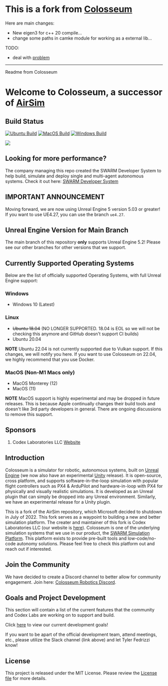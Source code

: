 # This is a fork from [Colosseum](https://github.com/CodexLabsLLC/Colosseum)

Here are main changes:

* New eigen3 for c++ 20 compile...
* change some paths in camke module for working as a external lib...

TODO:

* deal with [problem](https://zhuanlan.zhihu.com/p/548879226#:~:text=%E5%8F%91%E7%8E%B0%E4%BA%86%E4%B8%80%E4%B8%AAairsim%E8%87%AA%E8%BA%AB%E7%9A%84%E9%97%AE%E9%A2%98%EF%BC%8C%E5%A6%82%E6%9E%9Cdepth.plannar%E7%9A%84%E5%88%86%E8%BE%A8%E7%8E%87%E5%BE%88%E5%A4%A7%EF%BC%8Cairsim%E8%8E%B7%E5%8F%96%E6%B7%B1%E5%BA%A6%E5%9B%BE%E7%9A%84%E6%97%B6%E9%97%B4%E4%BC%9A%E9%9D%9E%E5%B8%B8%E5%B0%B1%EF%BC%8C1000%E5%88%86%E8%BE%A8%E7%8E%87%E8%A6%81%E5%87%A0%E4%B9%8E1%E5%88%86%E5%8D%8A%E7%9A%84%E6%97%B6%E9%97%B4)

---

Readme from Colosseum

# Welcome to Colosseum, a successor of [AirSim](https://github.com/microsoft/AirSim)

## Build Status

[![Ubuntu Build](https://github.com/CodexLabsLLC/Colosseum/actions/workflows/test_ubuntu.yml/badge.svg)](https://github.com/CodexLabsLLC/Colosseum/actions/workflows/test_ubuntu.yml)
[![MacOS Build](https://github.com/CodexLabsLLC/Colosseum/actions/workflows/test_macos.yml/badge.svg)](https://github.com/CodexLabsLLC/Colosseum/actions/workflows/test_macos.yml)
[![Windows Build](https://github.com/CodexLabsLLC/Colosseum/actions/workflows/test_windows.yml/badge.svg)](https://github.com/CodexLabsLLC/Colosseum/actions/workflows/test_windows.yml)

[![](https://dcbadge.vercel.app/api/server/y9ZJKKKn8J)](https://discord.gg/y9ZJKKKn8J)

## Looking for more performance?

The company managing this repo created the SWARM Developer System to help build, simulate and deploy single and
multi-agent autonomous systems. Check it out here: [SWARM Developer System](https://www.swarmsim.io/overview/developer)

## IMPORTANT ANNOUNCEMENT

Moving forward, we are now using Unreal Engine 5 version 5.03 or greater! If you
want to use UE4.27, you can use the branch `ue4.27`.

## Unreal Engine Version for Main Branch

The main branch of this repository **only** supports Unreal Engine 5.2! Please see our other branches
for other versions that we support.

## Currently Supported Operating Systems

Below are the list of officially supported Operating Systems, with full Unreal Engine support:

### Windows

- Windows 10 (Latest)

### Linux

- ~~Ubuntu 18.04~~ (NO LONGER SUPPORTED. 18.04 is EOL so we will not be checking this anymore and GitHub doesn't support CI builds)
- Ubuntu 20.04

**NOTE** Ubuntu 22.04 is not currently supported due to Vulkan support. If this changes, we will notify you here. If you want to use Colosseum on 22.04, we highly recommend that you use Docker.

### MacOS (Non-M1 Macs only)

- MacOS Monterey (12)
- MacOS (11)

**NOTE** MacOS support is highly experimental and may be dropped in future releases. This is because Apple continually changes their build tools and doesn't like 3rd party developers in general. There are ongoing discussions to remove this support.

## Sponsors

1. Codex Laboratories LLC [Website](https://www.codex-labs-llc.com)

## Introduction

Colosseum is a simulator for robotic, autonomous systems, built on [Unreal Engine](https://www.unrealengine.com/) (we now also have an experimental [Unity](https://unity3d.com/) release). It is open-source, cross platform, and supports software-in-the-loop simulation with popular flight controllers such as PX4 & ArduPilot and hardware-in-loop with PX4 for physically and visually realistic simulations. It is developed as an Unreal plugin that can simply be dropped into any Unreal environment. Similarly, we have an experimental release for a Unity plugin.

This is a fork of the AirSim repository, which Microsoft decided to shutdown in July of 2022. This fork serves as a waypoint to building a new and better simulation platform. The creater and maintainer of this fork is Codex Laboratories LLC (our website is [here](https://www.codex-labs-llc.com)). Colosseum is one of the underlying simulation systems that we use in our product, the [SWARM Simulation Platform](https://www.swarmsim.io). This platform exists to provide pre-built tools and low-code/no-code autonomy solutions. Please feel free to check this platform out and reach out if interested.

## Join the Community

We have decided to create a Discord channel to better allow for community engagement. Join here: [Colosseum Robotics Discord](https://discord.gg/y9ZJKKKn8J).

## Goals and Project Development

This section will contain a list of the current features that the community and Codex Labs are working on to support and build.

Click [here](https://docs.google.com/document/d/1doohQTos4v1tg4Wv6SliQFnKNK1MouKX2efg2mapXFU/edit?usp=sharing) to view our current development goals!

If you want to be apart of the official development team, attend meetings, etc., please utilize the Slack channel (link above) and
let Tyler Fedrizzi know!

## License

This project is released under the MIT License. Please review the [License file](LICENSE) for more details.
